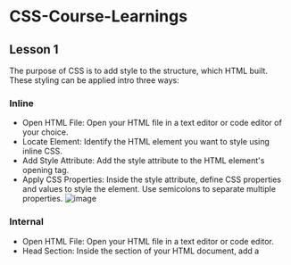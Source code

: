 # CSS-Course-Learnings

## Lesson 1

  The purpose of CSS is to add style to the structure, which HTML built. These styling can be applied intro three ways:
  
### **Inline**
  - Open HTML File: Open your HTML file in a text editor or code editor of your choice.
  - Locate Element: Identify the HTML element you want to style using inline CSS.
  - Add Style Attribute: Add the style attribute to the HTML element's opening tag.
  - Apply CSS Properties: Inside the style attribute, define CSS properties and values to style the element. Use semicolons to separate multiple properties.
![image](https://github.com/RastyFullStaxx/CSS-Course-Learnings/assets/133841842/2ce2ae53-4c83-4e17-b272-5683fc3c4311)


### **Internal**
  - Open HTML File: Open your HTML file in a text editor or code editor.
  - Head Section: Inside the <head> section of your HTML document, add a <style> tag.
  - Add CSS Rules: Within the <style> tag, write CSS rules to style the desired HTML elements.    - Use selectors followed by curly braces {} and list the properties and values inside.
![image](https://github.com/RastyFullStaxx/CSS-Course-Learnings/assets/133841842/f1b3f9a0-f593-43dd-9520-8ea8fa909fe7)


### **External**
  - Create CSS File: Create a separate CSS file with a .css extension. For example, styles.css.
  - Write CSS Rules: In the CSS file, write your desired CSS rules to style HTML elements.
  - Use selectors, curly braces {}, and property-value pairs.
![image](https://github.com/RastyFullStaxx/CSS-Course-Learnings/assets/133841842/20183ef1-4c0f-4659-ad58-46492551833f)
  - Link CSS File: In the <head> section of your HTML file, add a <link> tag to link the CSS file. Use the rel attribute with a value of "stylesheet" and the href attribute with the path to your CSS file.
![image](https://github.com/RastyFullStaxx/CSS-Course-Learnings/assets/133841842/34602df1-ba75-45f0-a247-8dba22ac5231)

---

